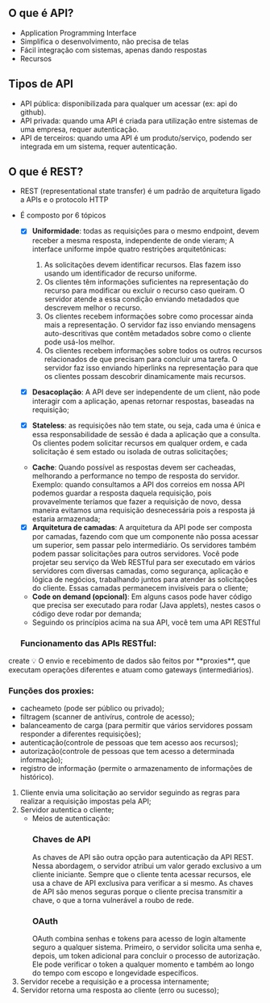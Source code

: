 ## O que é API?

- Application Programming Interface
- Simplifica o desenvolvimento, não precisa de telas
- Fácil integração com sistemas, apenas dando respostas
- Recursos

## Tipos de API

- API pública: disponibilizada para qualquer um acessar (ex: api do github).
- API privada: quando uma API é criada para utilização entre sistemas de uma empresa, requer autenticação.
- API de terceiros: quando uma API é um produto/serviço, podendo ser integrada em um sistema, requer autenticação.

## O que é REST?

- REST (representational state transfer) é um padrão de arquitetura ligado a APIs e o protocolo HTTP
- É composto por 6 tópicos

  - [x] **Uniformidade**: todas as requisições para o mesmo endpoint, devem receber a mesma resposta, independente de onde vieram;
        A interface uniforme impõe quatro restrições arquitetônicas:
    1. As solicitações devem identificar recursos. Elas fazem isso usando um identificador de recurso uniforme.
    2. Os clientes têm informações suficientes na representação do recurso para modificar ou excluir o recurso caso queiram. O servidor atende a essa condição enviando metadados que descrevem melhor o recurso.
    3. Os clientes recebem informações sobre como processar ainda mais a representação. O servidor faz isso enviando mensagens auto-descritivas que contêm metadados sobre como o cliente pode usá-los melhor.
    4. Os clientes recebem informações sobre todos os outros recursos relacionados de que precisam para concluir uma tarefa. O servidor faz isso enviando hiperlinks na representação para que os clientes possam descobrir dinamicamente mais recursos.
  - [x] **Desacoplação**: A API deve ser independente de um client, não pode interagir com a aplicação, apenas retornar respostas, baseadas na requisição;

  - [x] **Stateless**: as requisições não tem state, ou seja, cada uma é única e essa responsabilidade de sessão é dada a aplicação que a consulta. Os clientes podem solicitar recursos em qualquer ordem, e cada solicitação é sem estado ou isolada de outras solicitações;

  - **Cache**: Quando possível as respostas devem ser cacheadas, melhorando a performance no tempo de resposta do servidor. Exemplo: quando consultamos a API dos correios em nossa API podemos guardar a resposta daquela requisição, pois provavelmente teríamos que fazer a requisição de novo, dessa maneira evitamos uma requisição desnecessária pois a resposta já estaria armazenada;

  - [x] **Arquitetura de camadas**: A arquitetura da API pode ser composta por camadas, fazendo com que um componente não possa acessar um superior, sem passar pelo intermediário. Os servidores também podem passar solicitações para outros servidores. Você pode projetar seu serviço da Web RESTful para ser executado em vários servidores com diversas camadas, como segurança, aplicação e lógica de negócios, trabalhando juntos para atender às solicitações do cliente. Essas camadas permanecem invisíveis para o cliente;

  - **Code on demand (opcional)**: Em alguns casos pode haver código que precisa ser executado para rodar (Java applets), nestes casos o código deve rodar por demanda;
  - Seguindo os princípios acima na sua API, você tem uma API RESTful

  ### Funcionamento das APIs RESTful:

<aside>create
💡 O envio e recebimento de dados são feitos por **proxies**, que executam operações diferentes e atuam como gateways (intermediários).

</aside>

### Funções dos proxies:

- cacheameto (pode ser público ou privado);
- filtragem (scanner de antivírus, controle de acesso);
- balanceamento de carga (para permitir que vários servidores possam responder a diferentes requisições);
- autenticação(controle de pessoas que tem acesso aos recursos);
- autorização(controle de pessoas que tem acesso a determinada informação);
- registro de informação (permite o armazenamento de informações de histórico).

1. Cliente envia uma solicitação ao servidor seguindo as regras para realizar a requisição impostas pela API;
2. Servidor autentica o cliente;
   - Meios de autenticação:
     ### Chaves de API
     As chaves de API são outra opção para autenticação da API REST. Nessa abordagem, o servidor atribui um valor gerado exclusivo a um cliente iniciante. Sempre que o cliente tenta acessar recursos, ele usa a chave de API exclusiva para verificar a si mesmo. As chaves de API são menos seguras porque o cliente precisa transmitir a chave, o que a torna vulnerável a roubo de rede.
     ### OAuth
     OAuth combina senhas e tokens para acesso de login altamente seguro a qualquer sistema. Primeiro, o servidor solicita uma senha e, depois, um token adicional para concluir o processo de autorização. Ele pode verificar o token a qualquer momento e também ao longo do tempo com escopo e longevidade específicos.
3. Servidor recebe a requisição e a processa internamente;
4. Servidor retorna uma resposta ao cliente (erro ou sucesso);
